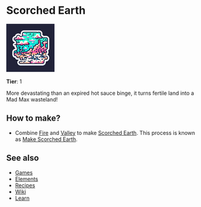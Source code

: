 # Scorched Earth

![](../images/item.scorchedearth.png)

**Tier**: 1

More devastating than an expired hot sauce binge, it turns fertile land into a Mad Max wasteland!

## How to make?

* Combine [Fire](/wiki/elements/fire) and [Valley](/wiki/elements/valley) to make [Scorched Earth](/wiki/elements/scorched-earth). This process is known as [Make Scorched Earth](/wiki/recipes/make-scorched-earth).

## See also

* [Games](/wiki/games)
* [Elements](/wiki/elements)
* [Recipes](/wiki/recipes)
* [Wiki](/wiki/index)
* [Learn](/learn/index)